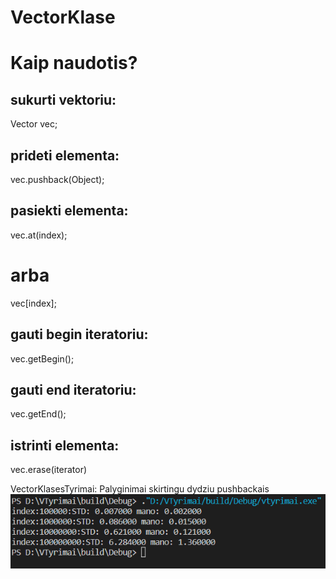# VectorKlase

# Kaip naudotis?

## sukurti vektoriu:
Vector<Object> vec;

## prideti elementa:
vec.pushback(Object);

## pasiekti elementa:
vec.at(index);
# arba
vec[index];

## gauti begin iteratoriu:
vec.getBegin();

## gauti end iteratoriu:
vec.getEnd();

## istrinti elementa:
vec.erase(iterator)

VectorKlasesTyrimai:
Palyginimai skirtingu dydziu pushbackais
!["Comparison"](Palyginimai.png)